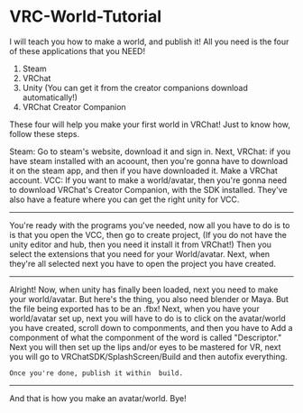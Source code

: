 # VRC-World-Tutorial
 I will  teach you how to make a world, and publish it! All you need is the four of these applications that you NEED!

 1. Steam
 2. VRChat
 3. Unity (You can get it from the creator companions download automatically!)
 4. VRChat Creator Companion

 These four will help you make your first  world in VRChat! Just to know  how, follow these steps.

 Steam: Go to steam's website, download it and  sign in. Next, VRChat: if you have steam installed with an acoount, then you're gonna have to download it on the steam app, and then if you have downloaded it. Make a VRChat  account. VCC: If  you want to make a world/avatar, then you're gonna need to download VRChat's Creator Companion, with the SDK installed. They've also have a feature where you can get the right unity for VCC. 

------------------------------------------------------------------------

 You're ready with the programs  you've  needed, now all you have to do is to is that you open the  VCC, then go to create project, (If you do not have the unity editor and hub, then you need it install it from VRChat!) Then you select the extensions that you need for your World/avatar. Next, when  they're all selected next you have to open the project you have created.

------------------------------------------------------------------------

Alright! Now, when unity has  finally been loaded, next you need to make your world/avatar. But here's  the thing, you also  need blender or Maya. But the file being  exported  has to be an .fbx! Next, when you have your world/avatar set up, next you will have  to do is  to click on the avatar/world you have created, scroll down  to  componments, and then you have to Add a componment of what the componment of  the  word is called "Descriptor." Next you will then set up the lips and/or eyes to be mastered for VR, next you will go to VRChatSDK/SplashScreen/Build and then autofix everything.

    Once you're done, publish it within  build.

------------------------------------------------------------------------

And that is how you make an  avatar/world. Bye!
